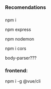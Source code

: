 ### Recomendations

###

npm i

npm express

npm nodemon

npm i cors

body-parser???

### frontend: 

npm i -g @vue/cli 